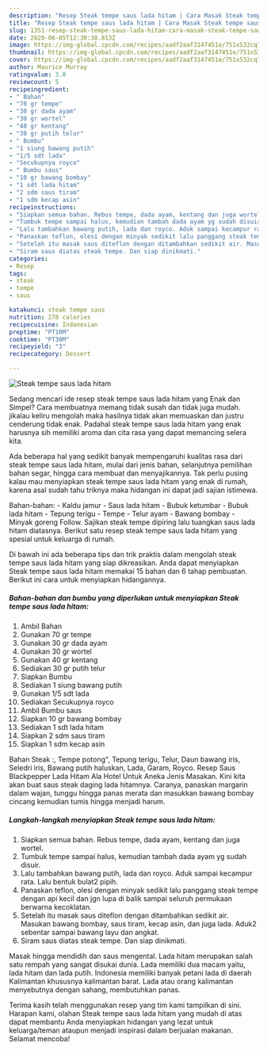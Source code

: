 ```yaml
---
description: "Resep Steak tempe saus lada hitam | Cara Masak Steak tempe saus lada hitam Yang Lezat Sekali"
title: "Resep Steak tempe saus lada hitam | Cara Masak Steak tempe saus lada hitam Yang Lezat Sekali"
slug: 1351-resep-steak-tempe-saus-lada-hitam-cara-masak-steak-tempe-saus-lada-hitam-yang-lezat-sekali
date: 2020-06-05T12:30:38.813Z
image: https://img-global.cpcdn.com/recipes/aadf2aaf3147451e/751x532cq70/steak-tempe-saus-lada-hitam-foto-resep-utama.jpg
thumbnail: https://img-global.cpcdn.com/recipes/aadf2aaf3147451e/751x532cq70/steak-tempe-saus-lada-hitam-foto-resep-utama.jpg
cover: https://img-global.cpcdn.com/recipes/aadf2aaf3147451e/751x532cq70/steak-tempe-saus-lada-hitam-foto-resep-utama.jpg
author: Maurice Murray
ratingvalue: 3.8
reviewcount: 5
recipeingredient:
- " Bahan"
- "70 gr tempe"
- "30 gr dada ayam"
- "30 gr wortel"
- "40 gr kentang"
- "30 gr putih telur"
- " Bumbu"
- "1 siung bawang putih"
- "1/5 sdt lada"
- "Secukupnya royco"
- " Bumbu saus"
- "10 gr bawang bombay"
- "1 sdt lada hitam"
- "2 sdm saus tiram"
- "1 sdm kecap asin"
recipeinstructions:
- "Siapkan semua bahan. Rebus tempe, dada ayam, kentang dan juga wortel."
- "Tumbuk tempe sampai halus, kemudian tambah dada ayam yg sudah disuir."
- "Lalu tambahkan bawang putih, lada dan royco. Aduk sampai kecampur rata. Lalu bentuk bulat2 pipih."
- "Panaskan teflon, olesi dengan minyak sedikit lalu panggang steak tempe dengan api kecil dan jgn lupa di balik sampai seluruh permukaan berwarna kecoklatan."
- "Setelah itu masak saus diteflon dengan ditambahkan sedikit air. Masukan bawang bombay, saus tiram, kecap asin, dan juga lada. Aduk2 sebentar sampai bawang layu dan angkat."
- "Siram saus diatas steak tempe. Dan siap dinikmati."
categories:
- Resep
tags:
- steak
- tempe
- saus

katakunci: steak tempe saus 
nutrition: 278 calories
recipecuisine: Indonesian
preptime: "PT10M"
cooktime: "PT30M"
recipeyield: "3"
recipecategory: Dessert

---
```



![Steak tempe saus lada hitam](https://img-global.cpcdn.com/recipes/aadf2aaf3147451e/751x532cq70/steak-tempe-saus-lada-hitam-foto-resep-utama.jpg)

Sedang mencari ide resep steak tempe saus lada hitam yang Enak dan Simpel? Cara membuatnya memang tidak susah dan tidak juga mudah. jikalau keliru mengolah maka hasilnya tidak akan memuaskan dan justru cenderung tidak enak. Padahal steak tempe saus lada hitam yang enak harusnya sih memiliki aroma dan cita rasa yang dapat memancing selera kita.

Ada beberapa hal yang sedikit banyak mempengaruhi kualitas rasa dari steak tempe saus lada hitam, mulai dari jenis bahan, selanjutnya pemilihan bahan segar, hingga cara membuat dan menyajikannya. Tak perlu pusing kalau mau menyiapkan steak tempe saus lada hitam yang enak di rumah, karena asal sudah tahu triknya maka hidangan ini dapat jadi sajian istimewa.

Bahan-bahan: - Kaldu jamur - Saus lada hitam - Bubuk ketumbar - Bubuk lada hitam - Tepung terigu - Tempe - Telur ayam - Bawang bombay - Minyak goreng Follow. Sajikan steak tempe dipiring lalu tuangkan saus lada hitam diatasnya. Berikut satu resep steak tempe saus lada hitam yang spesial untuk keluarga di rumah.


Di bawah ini ada beberapa tips dan trik praktis dalam mengolah steak tempe saus lada hitam yang siap dikreasikan. Anda dapat menyiapkan Steak tempe saus lada hitam memakai 15 bahan dan 6 tahap pembuatan. Berikut ini cara untuk menyiapkan hidangannya.

<!--inarticleads1-->

##### Bahan-bahan dan bumbu yang diperlukan untuk menyiapkan Steak tempe saus lada hitam:

1. Ambil  Bahan
1. Gunakan 70 gr tempe
1. Gunakan 30 gr dada ayam
1. Gunakan 30 gr wortel
1. Gunakan 40 gr kentang
1. Sediakan 30 gr putih telur
1. Siapkan  Bumbu
1. Sediakan 1 siung bawang putih
1. Gunakan 1/5 sdt lada
1. Sediakan Secukupnya royco
1. Ambil  Bumbu saus
1. Siapkan 10 gr bawang bombay
1. Sediakan 1 sdt lada hitam
1. Siapkan 2 sdm saus tiram
1. Siapkan 1 sdm kecap asin


Bahan Steak :, Tempe potong&#34;, Tepung terigu, Telur, Daun bawang iris, Seledri iris, Bawang putih haluskan, Lada, Garam, Royco. Resep Saus Blackpepper Lada Hitam Ala Hotel Untuk Aneka Jenis Masakan. Kini kita akan buat saus steak daging lada hitamnya. Caranya, panaskan margarin dalam wajan, tunggu hingga panas merata dan masukkan bawang bombay cincang kemudian tumis hingga menjadi harum. 

<!--inarticleads2-->

##### Langkah-langkah menyiapkan Steak tempe saus lada hitam:

1. Siapkan semua bahan. Rebus tempe, dada ayam, kentang dan juga wortel.
1. Tumbuk tempe sampai halus, kemudian tambah dada ayam yg sudah disuir.
1. Lalu tambahkan bawang putih, lada dan royco. Aduk sampai kecampur rata. Lalu bentuk bulat2 pipih.
1. Panaskan teflon, olesi dengan minyak sedikit lalu panggang steak tempe dengan api kecil dan jgn lupa di balik sampai seluruh permukaan berwarna kecoklatan.
1. Setelah itu masak saus diteflon dengan ditambahkan sedikit air. Masukan bawang bombay, saus tiram, kecap asin, dan juga lada. Aduk2 sebentar sampai bawang layu dan angkat.
1. Siram saus diatas steak tempe. Dan siap dinikmati.


Masak hingga mendidih dan saus mengental. Lada hitam merupakan salah satu rempah yang sangat disukai dunia. Lada memiliki dua macam yaitu, lada hitam dan lada putih. Indonesia memiliki banyak petani lada di daerah Kalimantan khususnya kalimantan barat. Lada atau orang kalimantan menyebutnya dengan sahang, membutuhkan panas. 

Terima kasih telah menggunakan resep yang tim kami tampilkan di sini. Harapan kami, olahan Steak tempe saus lada hitam yang mudah di atas dapat membantu Anda menyiapkan hidangan yang lezat untuk keluarga/teman ataupun menjadi inspirasi dalam berjualan makanan. Selamat mencoba!
